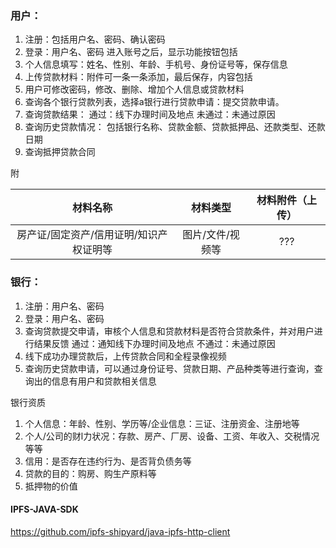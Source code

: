 ### 用户：
1. 注册：包括用户名、密码、确认密码
2. 登录：用户名、密码
进入账号之后，显示功能按钮包括
3. 个人信息填写：姓名、性别、年龄、手机号、身份证号等，保存信息
4. 上传贷款材料：附件可一条一条添加，最后保存，内容包括
5. 用户可修改密码，修改、删除、增加个人信息或贷款材料
6. 查询各个银行贷款列表，选择a银行进行贷款申请：提交贷款申请。
7. 查询贷款结果：
    通过：线下办理时间及地点
    未通过：未通过原因
8. 查询历史贷款情况：
包括银行名称、贷款金额、贷款抵押品、还款类型、还款日期
9. 查询抵押贷款合同

附

材料名称|材料类型|材料附件（上传）
|:---:|:---:|:---:|
房产证/固定资产/信用证明/知识产权证明等 | 图片/文件/视频等 | ???


### 银行：
1. 注册：用户名、密码
2. 登录：用户名、密码
3. 查询贷款提交申请，审核个人信息和贷款材料是否符合贷款条件，并对用户进行结果反馈
    通过：通知线下办理时间及地点
    不通过：未通过原因
4. 线下成功办理贷款后，上传贷款合同和全程录像视频
5. 查询历史贷款申请，可以通过身份证号、贷款日期、产品种类等进行查询，查询出的信息有用户和贷款相关信息

银行资质
1. 个人信息：年龄、性别、学历等/企业信息：三证、注册资金、注册地等
2. 个人/公司的财l力状况：存款、房产、厂房、设备、工资、年收入、交税情况等等
3. 信用：是否存在违约行为、是否背负债务等
4. 贷款的目的：购房、购生产原料等
5. 抵押物的价值

#### IPFS-JAVA-SDK
https://github.com/ipfs-shipyard/java-ipfs-http-client